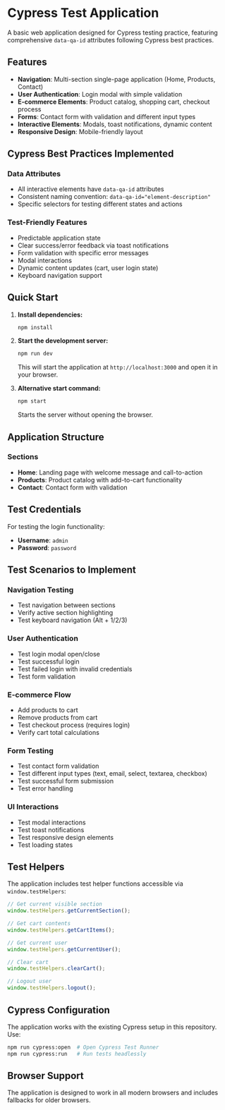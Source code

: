 # Cypress Test Application

A basic web application designed for Cypress testing practice, featuring comprehensive `data-qa-id` attributes following Cypress best practices.

## Features

- **Navigation**: Multi-section single-page application (Home, Products, Contact)
- **User Authentication**: Login modal with simple validation
- **E-commerce Elements**: Product catalog, shopping cart, checkout process
- **Forms**: Contact form with validation and different input types
- **Interactive Elements**: Modals, toast notifications, dynamic content
- **Responsive Design**: Mobile-friendly layout

## Cypress Best Practices Implemented

### Data Attributes

- All interactive elements have `data-qa-id` attributes
- Consistent naming convention: `data-qa-id="element-description"`
- Specific selectors for testing different states and actions

### Test-Friendly Features

- Predictable application state
- Clear success/error feedback via toast notifications
- Form validation with specific error messages
- Modal interactions
- Dynamic content updates (cart, user login state)
- Keyboard navigation support

## Quick Start

1. **Install dependencies:**

   ```bash
   npm install
   ```

2. **Start the development server:**

   ```bash
   npm run dev
   ```

   This will start the application at `http://localhost:3000` and open it in your browser.

3. **Alternative start command:**
   ```bash
   npm start
   ```
   Starts the server without opening the browser.

## Application Structure

### Sections

- **Home**: Landing page with welcome message and call-to-action
- **Products**: Product catalog with add-to-cart functionality
- **Contact**: Contact form with validation

## Test Credentials

For testing the login functionality:

- **Username**: `admin`
- **Password**: `password`

## Test Scenarios to Implement

### Navigation Testing

- Test navigation between sections
- Verify active section highlighting
- Test keyboard navigation (Alt + 1/2/3)

### User Authentication

- Test login modal open/close
- Test successful login
- Test failed login with invalid credentials
- Test form validation

### E-commerce Flow

- Add products to cart
- Remove products from cart
- Test checkout process (requires login)
- Verify cart total calculations

### Form Testing

- Test contact form validation
- Test different input types (text, email, select, textarea, checkbox)
- Test successful form submission
- Test error handling

### UI Interactions

- Test modal interactions
- Test toast notifications
- Test responsive design elements
- Test loading states

## Test Helpers

The application includes test helper functions accessible via `window.testHelpers`:

```javascript
// Get current visible section
window.testHelpers.getCurrentSection();

// Get cart contents
window.testHelpers.getCartItems();

// Get current user
window.testHelpers.getCurrentUser();

// Clear cart
window.testHelpers.clearCart();

// Logout user
window.testHelpers.logout();
```

## Cypress Configuration

The application works with the existing Cypress setup in this repository. Use:

```bash
npm run cypress:open  # Open Cypress Test Runner
npm run cypress:run   # Run tests headlessly
```

## Browser Support

The application is designed to work in all modern browsers and includes fallbacks for older browsers.
